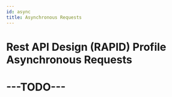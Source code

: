 ```yaml
---
id: async
title: Asynchronous Requests
---
```



# Rest API Design (RAPID) Profile Asynchronous Requests

# ---TODO---
